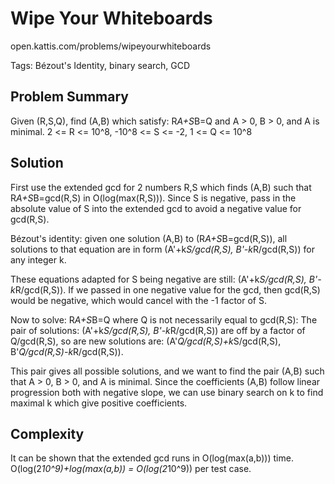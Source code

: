 # Wipe Your Whiteboards
open.kattis.com/problems/wipeyourwhiteboards

Tags: Bézout's Identity, binary search, GCD

## Problem Summary

Given (R,S,Q), find (A,B) which satisfy: R*A+S*B=Q and A > 0, B > 0,
and A is minimal. 2 <= R <= 10^8, -10^8 <= S <= -2, 1 <= Q <= 10^8

## Solution

First use the extended gcd for 2 numbers R,S which finds (A,B) such that
R*A+S*B=gcd(R,S) in O(log(max(R,S))). Since S is negative, pass in the absolute
value of S into the extended gcd to avoid a negative value for gcd(R,S).

Bézout's identity: given one solution (A,B) to (R*A+S*B=gcd(R,S)), all solutions
to that equation are in form (A'+k*S/gcd(R,S), B'-k*R/gcd(R,S)) for any integer k.

These equations adapted for S being negative are still:
(A'+k*S/gcd(R,S), B'-k*R/gcd(R,S)). If we passed in one negative value for the
gcd, then gcd(R,S) would be negative, which would cancel with the -1 factor of S.

Now to solve: R*A+S*B=Q where Q is not necessarily equal to gcd(R,S):
The pair of solutions: (A'+k*S/gcd(R,S), B'-k*R/gcd(R,S)) are off by a factor of
Q/gcd(R,S), so are new solutions are:
(A'*Q/gcd(R,S)+k*S/gcd(R,S), B'*Q/gcd(R,S)-k*R/gcd(R,S)).

This pair gives all possible solutions, and we want to find the pair (A,B) such
that A > 0, B > 0, and A is minimal. Since the coefficients (A,B) follow linear
progression both with negative slope, we can use binary search on k to find
maximal k which give positive coefficients.

## Complexity

It can be shown that the extended gcd runs in O(log(max(a,b))) time.
O(log(2*10^9)+log(max(a,b)) = O(log(2*10^9)) per test case.
